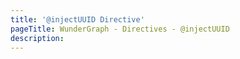 ```yaml
---
title: '@injectUUID Directive'
pageTitle: WunderGraph - Directives - @injectUUID
description:
---
```

